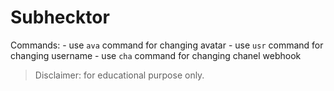 # Subhecktor

Commands:
    - use `ava` command for changing avatar
    - use `usr` command for changing username
    - use `cha`  command for changing chanel webhook

> Disclaimer: for educational purpose only.
